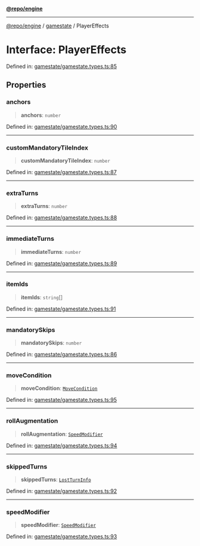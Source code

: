 [**@repo/engine**](../../README.md)

***

[@repo/engine](../../modules.md) / [gamestate](../README.md) / PlayerEffects

# Interface: PlayerEffects

Defined in: [gamestate/gamestate.types.ts:85](https://github.com/alexqguo/drinking-board-game-v3/blob/1123a2491488adcd1534d1bcc4d95b9a9f0d7a43/packages/engine/src/gamestate/gamestate.types.ts#L85)

## Properties

### anchors

> **anchors**: `number`

Defined in: [gamestate/gamestate.types.ts:90](https://github.com/alexqguo/drinking-board-game-v3/blob/1123a2491488adcd1534d1bcc4d95b9a9f0d7a43/packages/engine/src/gamestate/gamestate.types.ts#L90)

***

### customMandatoryTileIndex

> **customMandatoryTileIndex**: `number`

Defined in: [gamestate/gamestate.types.ts:87](https://github.com/alexqguo/drinking-board-game-v3/blob/1123a2491488adcd1534d1bcc4d95b9a9f0d7a43/packages/engine/src/gamestate/gamestate.types.ts#L87)

***

### extraTurns

> **extraTurns**: `number`

Defined in: [gamestate/gamestate.types.ts:88](https://github.com/alexqguo/drinking-board-game-v3/blob/1123a2491488adcd1534d1bcc4d95b9a9f0d7a43/packages/engine/src/gamestate/gamestate.types.ts#L88)

***

### immediateTurns

> **immediateTurns**: `number`

Defined in: [gamestate/gamestate.types.ts:89](https://github.com/alexqguo/drinking-board-game-v3/blob/1123a2491488adcd1534d1bcc4d95b9a9f0d7a43/packages/engine/src/gamestate/gamestate.types.ts#L89)

***

### itemIds

> **itemIds**: `string`[]

Defined in: [gamestate/gamestate.types.ts:91](https://github.com/alexqguo/drinking-board-game-v3/blob/1123a2491488adcd1534d1bcc4d95b9a9f0d7a43/packages/engine/src/gamestate/gamestate.types.ts#L91)

***

### mandatorySkips

> **mandatorySkips**: `number`

Defined in: [gamestate/gamestate.types.ts:86](https://github.com/alexqguo/drinking-board-game-v3/blob/1123a2491488adcd1534d1bcc4d95b9a9f0d7a43/packages/engine/src/gamestate/gamestate.types.ts#L86)

***

### moveCondition

> **moveCondition**: [`MoveCondition`](MoveCondition.md)

Defined in: [gamestate/gamestate.types.ts:95](https://github.com/alexqguo/drinking-board-game-v3/blob/1123a2491488adcd1534d1bcc4d95b9a9f0d7a43/packages/engine/src/gamestate/gamestate.types.ts#L95)

***

### rollAugmentation

> **rollAugmentation**: [`SpeedModifier`](SpeedModifier.md)

Defined in: [gamestate/gamestate.types.ts:94](https://github.com/alexqguo/drinking-board-game-v3/blob/1123a2491488adcd1534d1bcc4d95b9a9f0d7a43/packages/engine/src/gamestate/gamestate.types.ts#L94)

***

### skippedTurns

> **skippedTurns**: [`LostTurnInfo`](LostTurnInfo.md)

Defined in: [gamestate/gamestate.types.ts:92](https://github.com/alexqguo/drinking-board-game-v3/blob/1123a2491488adcd1534d1bcc4d95b9a9f0d7a43/packages/engine/src/gamestate/gamestate.types.ts#L92)

***

### speedModifier

> **speedModifier**: [`SpeedModifier`](SpeedModifier.md)

Defined in: [gamestate/gamestate.types.ts:93](https://github.com/alexqguo/drinking-board-game-v3/blob/1123a2491488adcd1534d1bcc4d95b9a9f0d7a43/packages/engine/src/gamestate/gamestate.types.ts#L93)
